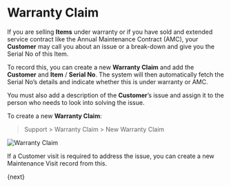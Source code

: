 # Warranty Claim

If you are selling **Items** under warranty or if you have sold and extended
service contract like the Annual Maintenance Contract (AMC), your **Customer**
may call you about an issue or a break-down and give you the Serial No of this
Item.

To record this, you can create a new **Warranty Claim** and add the
**Customer** and **Item** / **Serial No**. The system will then automatically
fetch the Serial No’s details and indicate whether this is under warranty or
AMC.

You must also add a description of the **Customer**’s issue and assign it to
the person who needs to look into solving the issue.

To create a new **Warranty Claim**:

> Support > Warranty Claim > New Warranty Claim

![Warranty Claim]({{docs_base_url}}/assets/img/support/warranty-claim.png)

If a Customer visit is required to address the issue, you can create a new
Maintenance Visit record from this.

{next}
